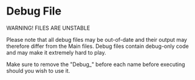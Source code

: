 # Debug File

WARNING! FILES ARE UNSTABLE

Please note that all debug files may be out-of-date and their output may therefore differ from the Main files.
Debug files contain debug-only code and may make it extremely hard to play.

Make sure to remove the "Debug_" before each name before executing should you wish to use it.
